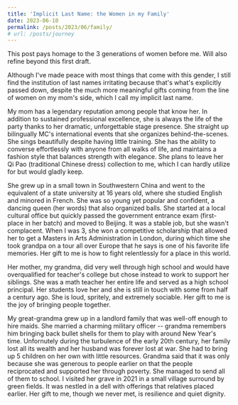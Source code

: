 ```yaml
---
title: 'Implicit Last Name: the Women in my Family'
date: 2023-06-10
permalink: /posts/2023/06/family/
# url: /posts/journey
---
```

This post pays homage to the 3 generations of women before me. Will also refine beyond this first draft.

Although I've made peace with most things that come with this gender, I still find the institution of last names irritating because that's what's explicitly passed down, despite the much more meaningful gifts coming from the line of women on my mom's side, which I call my implicit last name.

My mom has a legendary reputation among people that know her. In addition to sustained professional excellence, she is always the life of the party thanks to her dramatic, unforgettable stage presence. She straight up bilingually MC's international events that she organizes behind-the-scenes. She sings beautifully despite having little training. She has the ability to converse effortlessly with anyone from all walks of life, and maintains a fashion style that balances strength with elegance. She plans to leave her Qi Pao (traditional Chinese dress) collection to me, which I can hardly utilize for but would gladly keep. 

She grew up in a small town in Southwestern China and went to the equivalent of a state university at 16 years old, where she studied English and minored in French. She was so young yet popular and confident, a dancing queen (her words) that also organized balls. She started at a local cultural office but quickly passed the government entrance exam (first-place in her batch) and moved to Beijing. It was a stable job, but she wasn't complacent. When I was 3, she won a competitive scholarship that allowed her to get a Masters in Arts Administration in London, during which time she took grandpa on a tour all over Europe that he says is one of his favorite life memories. Her gift to me is how to fight relentlessly for a place in this world.

Her mother, my grandma, did very well through high school and would have overqualified for teacher's college but chose instead to work to support her siblings. She was a math teacher her entire life and served as a high school principal. Her students love her and she is still in touch with some from half a century ago. She is loud, spritely, and extremely sociable. Her gift to me is the joy of bringing people together.

My great-grandma grew up in a landlord family that was well-off enough to hire maids. She married a charming military officer -- grandma remembers him bringing back bullet shells for them to play with around New Year's time. Unfornutely during the turbulence of the early 20th century, her family lost all its wealth and her husband was forever lost at war. She had to bring up 5 children on her own with little resources. Grandma said that it was only because she was generous to people earlier on that the people reciprocated and supported her through poverty. She managed to send all of them to school. I visited her grave in 2021 in a small village surround by green fields. It was nestled in a dell with offerings that relatives placed earlier. Her gift to me, though we never met, is resilience and quiet dignity.